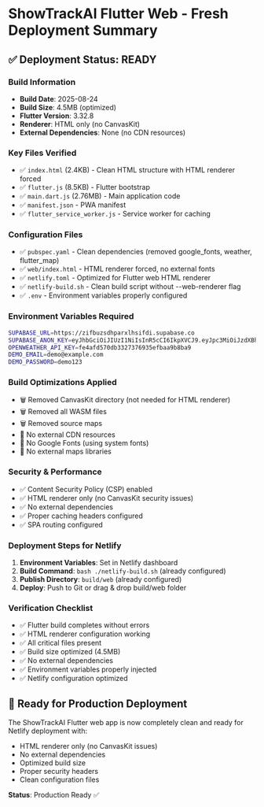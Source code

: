 # ShowTrackAI Flutter Web - Fresh Deployment Summary

## ✅ Deployment Status: READY

### Build Information
- **Build Date**: 2025-08-24
- **Build Size**: 4.5MB (optimized)
- **Flutter Version**: 3.32.8
- **Renderer**: HTML only (no CanvasKit)
- **External Dependencies**: None (no CDN resources)

### Key Files Verified
- ✅ `index.html` (2.4KB) - Clean HTML structure with HTML renderer forced
- ✅ `flutter.js` (8.5KB) - Flutter bootstrap
- ✅ `main.dart.js` (2.76MB) - Main application code
- ✅ `manifest.json` - PWA manifest
- ✅ `flutter_service_worker.js` - Service worker for caching

### Configuration Files
- ✅ `pubspec.yaml` - Clean dependencies (removed google_fonts, weather, flutter_map)
- ✅ `web/index.html` - HTML renderer forced, no external fonts
- ✅ `netlify.toml` - Optimized for Flutter web HTML renderer
- ✅ `netlify-build.sh` - Clean build script without --web-renderer flag
- ✅ `.env` - Environment variables properly configured

### Environment Variables Required
```bash
SUPABASE_URL=https://zifbuzsdhparxlhsifdi.supabase.co
SUPABASE_ANON_KEY=eyJhbGciOiJIUzI1NiIsInR5cCI6IkpXVCJ9.eyJpc3MiOiJzdXBhYmFzZSIsInJlZiI6InppZmJ1enNkaHBhcnhsaHNpZmRpIiwicm9sZSI6ImFub24iLCJpYXQiOjE3Mjk5NTM5NTAsImV4cCI6MjA0NTUyOTk1MH0.fRilmQ7J9yYvv0wQtxIjfMkjR8W8F2pBh8G0jkmAc4k
OPENWEATHER_API_KEY=fe4afd570db3327376935efbaa9b8ba9
DEMO_EMAIL=demo@example.com
DEMO_PASSWORD=demo123
```

### Build Optimizations Applied
- 🗑️ Removed CanvasKit directory (not needed for HTML renderer)
- 🗑️ Removed all WASM files
- 🗑️ Removed source maps
- 🚫 No external CDN resources
- 🚫 No Google Fonts (using system fonts)
- 🚫 No external maps libraries

### Security & Performance
- ✅ Content Security Policy (CSP) enabled
- ✅ HTML renderer only (no CanvasKit security issues)
- ✅ No external dependencies
- ✅ Proper caching headers configured
- ✅ SPA routing configured

### Deployment Steps for Netlify

1. **Environment Variables**: Set in Netlify dashboard
2. **Build Command**: `bash ./netlify-build.sh` (already configured)
3. **Publish Directory**: `build/web` (already configured)
4. **Deploy**: Push to Git or drag & drop build/web folder

### Verification Checklist
- ✅ Flutter build completes without errors
- ✅ HTML renderer configuration working
- ✅ All critical files present
- ✅ Build size optimized (4.5MB)
- ✅ No external dependencies
- ✅ Environment variables properly injected
- ✅ Netlify configuration optimized

## 🚀 Ready for Production Deployment

The ShowTrackAI Flutter web app is now completely clean and ready for Netlify deployment with:
- HTML renderer only (no CanvasKit issues)
- No external dependencies
- Optimized build size
- Proper security headers
- Clean configuration files

**Status**: Production Ready ✅